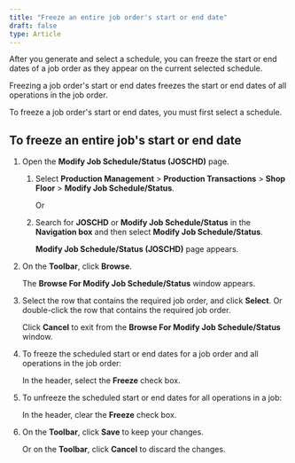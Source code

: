 ```yaml
---
title: "Freeze an entire job order's start or end date"
draft: false
type: Article
---
```


After you generate and select a schedule, you can freeze the start or end dates of a job order as they appear on the current selected schedule.

Freezing a job order's start or end dates freezes the start or end dates of all operations in the job order.

To freeze a job order's start or end dates, you must first select a schedule.

## To freeze an entire job's start or end date

1. Open the **Modify Job Schedule/Status (JOSCHD)** page.

    1. Select **Production Management** > **Production Transactions** > **Shop Floor** > **Modify Job Schedule/Status**.

        Or

    2. Search for **JOSCHD** or **Modify Job Schedule/Status** in the **Navigation box** and then select **Modify Job Schedule/Status**.

        **Modify Job Schedule/Status (JOSCHD)** page appears.

2. On the **Toolbar**, click **Browse**.

    The **Browse For Modify Job Schedule/Status** window appears.

3. Select the row that contains the required job order, and click **Select**. Or double-click the row that contains the required job order.

    Click **Cancel** to exit from the **Browse For Modify Job Schedule/Status** window.

4. To freeze the scheduled start or end dates for a job order and all operations in the job order:

    In the header, select the **Freeze** check box.

5. To unfreeze the scheduled start or end dates for all operations in a job:

    In the header, clear the **Freeze** check box.

6. On the **Toolbar**, click **Save** to keep your changes.

    Or on the **Toolbar**, click **Cancel** to discard the changes.